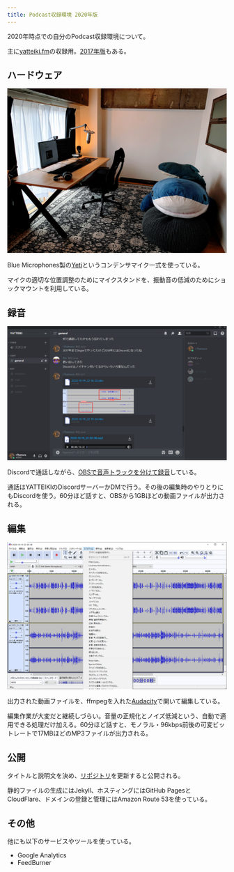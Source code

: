 ```yaml
---
title: Podcast収録環境 2020年版
---
```


2020年時点での自分のPodcast収録環境について。

主に[yatteiki.fm](https://yatteiki.fm/)の収録用。[2017年版](/articles/2017-05-25-podcast-setup-2017)もある。

## ハードウェア

![](/images/2020-10-20-podcast-setup-2020-hardware.jpg)

Blue Microphones製の[Yeti](https://www.amazon.co.jp/dp/B0822PDJK5/?tag=r7kamura07-22)というコンデンサマイク一式を使っている。

マイクの適切な位置調整のためにマイクスタンドを、振動音の低減のためにショックマウントを利用している。

## 録音

![](/images/2020-10-20-podcast-setup-2020-discord.png)

Discordで通話しながら、[OBSで音声トラックを分けて録音](/articles/2020-10-19-podcast)している。

通話はYATTEIKIのDiscordサーバーかDMで行う。その後の編集時のやりとりにもDiscordを使う。60分ほど話すと、OBSから1GBほどの動画ファイルが出力される。

## 編集

![](/images/2020-10-20-podcast-setup-2020-audacity.png)

出力された動画ファイルを、ffmpegを入れた[Audacity](https://www.audacityteam.org/)で開いて編集している。

編集作業が大変だと継続しづらい。音量の正規化とノイズ低減という、自動で適用できる処理だけ加える。60分ほど話すと、モノラル・96kbps前後の可変ビットレートで17MBほどのMP3ファイルが出力される。

## 公開

タイトルと説明文を決め、[リポジトリ](https://github.com/yatteikifm/yatteikifm.github.io)を更新すると公開される。

静的ファイルの生成にはJekyll、ホスティングにはGitHub PagesとCloudFlare、ドメインの登録と管理にはAmazon Route 53を使っている。

## その他

他にも以下のサービスやツールを使っている。

- Google Analytics
- FeedBurner
